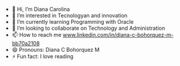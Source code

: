- 👋 Hi, I’m Diana Carolina 
- 👀 I’m interested in Tecnologyan and innovation
- 🌱 I’m currently learning Programming with Oracle
- 💞️ I’m looking to collaborate on Technology and Administration
- 📫 How to reach me www.linkedin.com/in/diana-c-bohorquez-m-bb70a2108
- 😄 Pronouns: Diana C Bohorquez M
- ⚡ Fun fact: I love reading

<!---
DianaCBobohorquezM8/DianaCBobohorquezM8 is a ✨ special ✨ repository because its `README.md` (this file) appears on your GitHub profile.
You can click the Preview link to take a look at your changes.
--->
